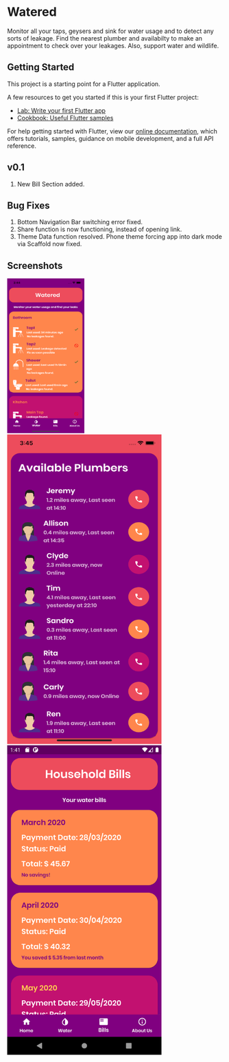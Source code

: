 # Watered

Monitor all your taps, geysers and sink for water usage and to detect any sorts of leakage. Find the nearest plumber and availabilty to make an appointment to check over your leakages. Also, support water and wildlife.

## Getting Started

This project is a starting point for a Flutter application.

A few resources to get you started if this is your first Flutter project:

- [Lab: Write your first Flutter app](https://flutter.dev/docs/get-started/codelab)
- [Cookbook: Useful Flutter samples](https://flutter.dev/docs/cookbook)

For help getting started with Flutter, view our
[online documentation](https://flutter.dev/docs), which offers tutorials,
samples, guidance on mobile development, and a full API reference.

## v0.1

1. New Bill Section added.

## Bug Fixes
1. Bottom Navigation Bar switching error fixed.
2. Share function is now functioning, instead of opening link.
3. Theme Data function resolved. Phone theme forcing app into dark mode via Scaffold now fixed.

## Screenshots

<img src= "images/Sample 1.png" width="180" height="360" >   <img src= "images/Sample 2.png" width="360" height="720" >  <img src= "images/Sample 3.png" width="360" height="720" > 
